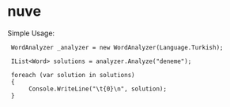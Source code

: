 nuve
====
Simple Usage:

     WordAnalyzer _analyzer = new WordAnalyzer(Language.Turkish);
     
     IList<Word> solutions = analyzer.Analyze("deneme");
     
     foreach (var solution in solutions)
     {    
          Console.WriteLine("\t{0}\n", solution);
     }
